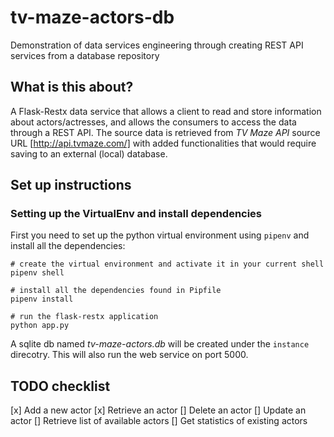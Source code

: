# tv-maze-actors-db
Demonstration of data services engineering through creating REST API services from a database repository

## What is this about?
A Flask-Restx data service that allows a client to read and store information about actors/actresses, and allows the consumers to access the data through a REST API. The source data is retrieved from *TV Maze API* source URL [http://api.tvmaze.com/] with added functionalities that would require saving to an external (local) database.

## Set up instructions
### Setting up the VirtualEnv and install dependencies
First you need to set up the python virtual environment using `pipenv` and install all the dependencies:
```
# create the virtual environment and activate it in your current shell
pipenv shell

# install all the dependencies found in Pipfile
pipenv install

# run the flask-restx application
python app.py
```
A sqlite db named *tv-maze-actors.db* will be created under the `instance` direcotry. This will also run the web service on port 5000.

## TODO checklist
[x] Add a new actor
[x] Retrieve an actor
[] Delete an actor
[] Update an actor
[] Retrieve list of available actors
[] Get statistics of existing actors